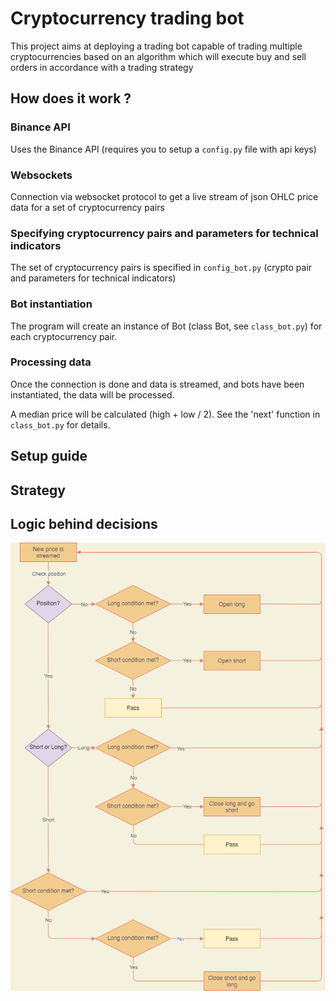 # Cryptocurrency trading bot

This project aims at deploying a trading bot capable of trading multiple cryptocurrencies based on an algorithm which will execute buy and sell orders in accordance with a trading strategy

## How does it work ?

### Binance API

Uses the Binance API (requires you to setup a ```config.py``` file with api keys)

### Websockets

Connection via websocket protocol to get a live stream of json OHLC price data for a set of cryptocurrency pairs 

### Specifying cryptocurrency pairs and parameters for technical indicators

The set of cryptocurrency pairs is specified in ```config_bot.py``` (crypto pair and parameters for technical indicators)

### Bot instantiation

The program will create an instance of Bot (class Bot, see ```class_bot.py```) for each cryptocurrency pair.

### Processing data

Once the connection is done and data is streamed, and bots have been instantiated, the data will be processed. 

A median price will be calculated (high + low / 2). See the 'next' function in ```class_bot.py``` for details.

## Setup guide

## Strategy

## Logic behind decisions

<img src="https://raw.githubusercontent.com/GitHub-Valie/trading-bot/master/flowchart.png" />


